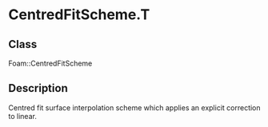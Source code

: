 # CentredFitScheme.T 
## Class
Foam::CentredFitScheme

## Description
Centred fit surface interpolation scheme which applies an explicit
correction to linear.

